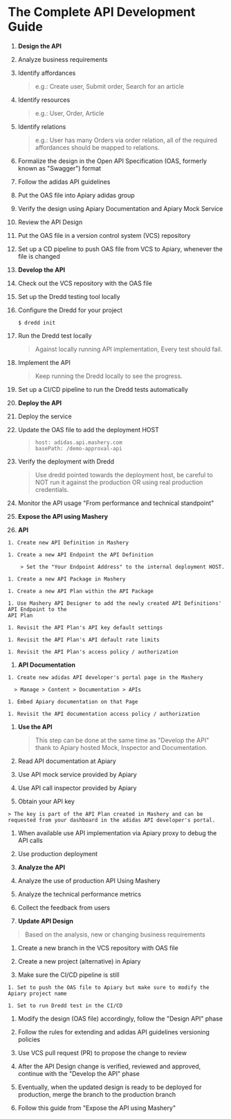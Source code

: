 # The Complete API Development Guide


1. **Design the API**
  1. Analyze business requirements
  
  1. Identify affordances
    
      > e.g.: Create user, Submit order, Search for an article
      
  1. Identify resources
  
      > e.g.: User, Order, Article
      
  1. Identify relations
    
     > e.g.: User has many Orders via order relation, all of the required affordances should be mapped to relations.
     
  1. Formalize the design in the Open API Specification (OAS, formerly known as "Swagger") format
  
  1. Follow the adidas API guidelines
  
  1. Put the OAS file into Apiary adidas group
  
  1. Verify the design using Apiary Documentation and Apiary Mock Service
  
  1. Review the API Design
  
  1. Put the OAS file in a version control system (VCS) repository
  
  1. Set up a CD pipeline to push OAS file from VCS to Apiary, whenever the file is changed

1. **Develop the API**

  1. Check out the VCS repository with the OAS file 
  
  1. Set up the Dredd testing tool locally
  
  1. Configure the Dredd for your project
    
      ```
      $ dredd init
      ```
    
  1. Run the Dredd test locally
  
      > Against locally running API implementation, Every test should fail.
      
  1. Implement the API
  
      > Keep running the Dredd locally to see the progress.
      
  1. Set up a CI/CD pipeline to run the Dredd tests automatically
  
1. **Deploy the API**

  1. Deploy the service
  
  1. Update the OAS file to add the deployment HOST
    
      > ```
      > host: adidas.api.mashery.com
      > basePath: /demo-approval-api
      > ```
    
  1. Verify the deployment with Dredd
    
      > Use dredd pointed towards the deployment host, be careful to NOT run it against the production OR using real production credentials.
      
  1. Monitor the API usage
    "From performance and technical standpoint"
    
1. **Expose the API using Mashery**

  1. **API**
  
    1. Create new API Definition in Mashery
    
    1. Create a new API Endpoint the API Definition
    
        > Set the "Your Endpoint Address" to the internal deployment HOST.
      
    1. Create a new API Package in Mashery
    
    1. Create a new API Plan within the API Package
    
    1. Use Mashery API Designer to add the newly created API Definitions' API Endpoint to the 
    API Plan
    
    1. Revisit the API Plan's API key default settings
    
    1. Revisit the API Plan's API default rate limits 
    
    1. Revisit the API Plan's access policy / authorization
    
  1. **API Documentation**
  
    1. Create new adidas API developer's portal page in the Mashery
    
      > Manage > Content > Documentation > APIs
      
    1. Embed Apiary documentation on that Page
    
    1. Revisit the API documentation access policy / authorization
    
1. **Use the API**

   > This step can be done at the same time as "Develop the API" thank to Apiary hosted Mock, Inspector and Documentation.
   
  1. Read API documentation at Apiary
  
  1. Use API mock service provided by Apiary
  
  1. Use API call inspector provided by Apiary
  
  1. Obtain your API key
    
    > The key is part of the API Plan created in Mashery and can be requested from your dashboard in the adidas API developer's portal.
  
  1. When available use API implementation via Apiary proxy to debug the API calls

  1. Use production deployment
  
1. **Analyze the API**
  1. Analyze the use of production API Using Mashery
  
  1. Analyze the technical performance metrics
  
  1. Collect the feedback from users
  
1. **Update API Design**
  
  > Based on the analysis, new or changing business requirements
  
  1. Create a new branch in the VCS repository with OAS file
  
  1. Create a new project (alternative) in Apiary 
  
  1. Make sure the CI/CD pipeline is still
  
    1. Set to push the OAS file to Apiary but make sure to modify the Apiary project name
    
    1. Set to run Dredd test in the CI/CD
    
  1. Modify the design (OAS file) accordingly, follow the "Design API" phase
  
  1. Follow the rules for extending and adidas API guidelines versioning policies
  
  1. Use VCS pull request (PR) to propose the change to review
  
  1. After the API Design change is verified, reviewed and approved, continue with the "Develop the API" phase
  
  1. Eventually, when the updated design is ready to be deployed for production, merge the branch to the production branch
  
  1. Follow this guide from "Expose the API using Mashery" 
  